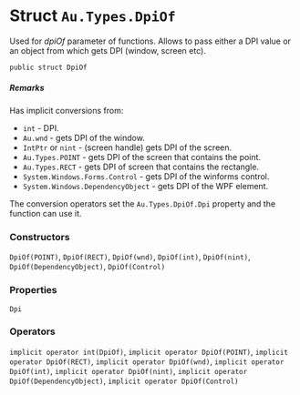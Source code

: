 # Struct `Au.Types.DpiOf`

Used for *dpiOf* parameter of functions. Allows to pass either a DPI value or an object from which gets DPI (window, screen etc).

```
public struct DpiOf
```

##### Remarks

Has implicit conversions from:

- `int` - DPI.
- `Au.wnd` - gets DPI of the window.
- `IntPtr` or `nint` - (screen handle) gets DPI of the screen.
- `Au.Types.POINT` - gets DPI of the screen that contains the point.
- `Au.Types.RECT` - gets DPI of screen that contains the rectangle.
- `System.Windows.Forms.Control` - gets DPI of the winforms control.
- `System.Windows.DependencyObject` - gets DPI of the WPF element.

The conversion operators set the `Au.Types.DpiOf.Dpi` property and the function can use it.

### Constructors

`DpiOf(POINT)`, `DpiOf(RECT)`, `DpiOf(wnd)`, `DpiOf(int)`, `DpiOf(nint)`, `DpiOf(DependencyObject)`, `DpiOf(Control)`

### Properties

`Dpi`

### Operators

`implicit operator int(DpiOf)`, `implicit operator DpiOf(POINT)`, `implicit operator DpiOf(RECT)`, `implicit operator DpiOf(wnd)`, `implicit operator DpiOf(int)`, `implicit operator DpiOf(nint)`, `implicit operator DpiOf(DependencyObject)`, `implicit operator DpiOf(Control)`